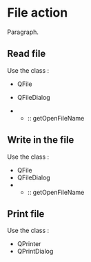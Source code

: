 # File action 

Paragraph.

## Read file
 Use the class : 
 + QFile
 
 + QFileDialog 
 
 + -  :: getOpenFileName

## Write in the file
Use the class :
+ QFile
+ QFileDialog 
+ - :: getOpenFileName

## Print file 

Use the class : 
+ QPrinter 
+ QPrintDialog 
